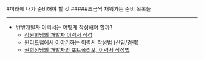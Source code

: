 
#미래에 내가 준비해야 할 것
#####조금씩 채워가는 준비 목록들
<hr>

* ###개발자 이력서는 어떻게 작성해야 할까?
    * [정원희님의 개발자 이력서 작성](https://wonny.space/writing/work/engineer-resume)
    * [원티드랩에서 이야기하는 이력서 작성법 (신입/경력)](https://brunch.co.kr/@wantedlab/29)
    * [권희정님의 개발자의 포트폴리오, 이력서 작성법](https://gmlwjd9405.github.io/2018/05/04/how-to-write-a-resume-for-a-developer.html)